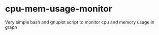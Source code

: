 # cpu-mem-usage-monitor
Very simple bash and gnuplot script to monitor cpu and memory usage in graph
